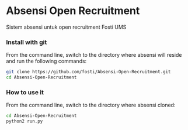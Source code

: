 # Absensi Open Recruitment
Sistem absensi untuk open recruitment Fosti UMS


### Install with git

From the command line, switch to the directory where absensi will reside and run
the following commands:

```sh
git clone https://github.com/fosti/Absensi-Open-Recruitment.git
cd Absensi-Open-Recruitment
```


### How to use it

From the command line, switch to the directory where absensi cloned:

```sh
cd Absensi-Open-Recruitment
python2 run.py
```
